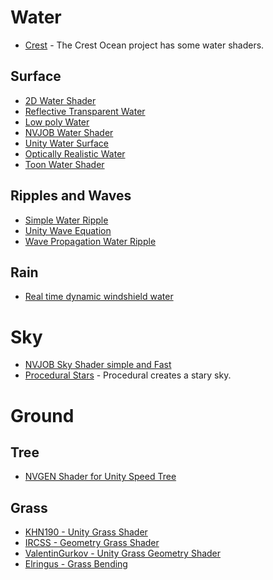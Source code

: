 # Water
* [Crest](https://github.com/crest-ocean/crest/tree/master/crest/Assets/Crest/Crest/Shaders) - The Crest Ocean project has some water shaders.
## Surface
* [2D Water Shader](https://github.com/real-marco-b/unity-water-shader2d)
* [Reflective Transparent Water](https://laboratoriesx86.wordpress.com/2014/05/02/shader-reflective-transparent-water-like-unity-indie/)
* [Low poly Water](https://github.com/maxwerhahn/Lowpoly-water-for-Unity)
* [NVJOB Water Shader](https://github.com/nvjob/NVJOB-Water-Shader-simple-and-fast)
* [Unity Water Surface](https://github.com/hecomi/UnityWaterSurface)
* [Optically Realistic Water](https://github.com/muckSponge/Optically-Realistic-Water)
* [Toon Water Shader](https://github.com/IronWarrior/ToonWaterShader)
## Ripples and Waves
* [Simple Water Ripple](https://forum.unity.com/threads/simple-water-ripple-shader.246961/)
* [Unity Wave Equation](https://github.com/AsehesL/UnityWaveEquation)
* [Wave Propagation Water Ripple](https://github.com/ya7gisa0/Unity-Wave-Propagation-Water-Ripple)
## Rain
* [Real time dynamic windshield water](https://github.com/D4N005H/RealtimeDynamicWindshieldWaterFX)


# Sky
* [NVJOB Sky Shader simple and Fast](https://github.com/nvjob/NVJOB-Sky-Shader-simple-and-fast)
* [Procedural Stars](https://github.com/sakope/ProceduralStars) - Procedural creates a stary sky.
# Ground
## Tree
* [NVGEN Shader for Unity Speed Tree](https://github.com/nvjob/NVGen-Shader-for-Unity-SpeedTree)
## Grass

* [KHN190 - Unity Grass Shader](https://github.com/KHN190/UnityGrassShader)
* [IRCSS - Geometry Grass Shader](https://github.com/IRCSS/Geometry-Grass-Shader)
* [ValentinGurkov - Unity Grass Geometry Shader](https://github.com/ValentinGurkov/UnityGrassGeometryShader)
* [Elringus - Grass Bending](https://github.com/Elringus/GrassBending)
